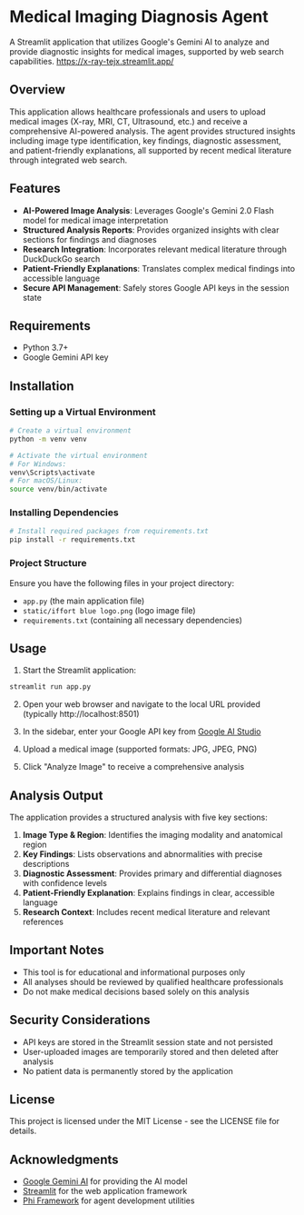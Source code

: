 # Medical Imaging Diagnosis Agent

A Streamlit application that utilizes Google's Gemini AI to analyze and provide diagnostic insights for medical images, supported by web search capabilities.
https://x-ray-tejx.streamlit.app/
## Overview

This application allows healthcare professionals and users to upload medical images (X-ray, MRI, CT, Ultrasound, etc.) and receive a comprehensive AI-powered analysis. The agent provides structured insights including image type identification, key findings, diagnostic assessment, and patient-friendly explanations, all supported by recent medical literature through integrated web search.

## Features

- **AI-Powered Image Analysis**: Leverages Google's Gemini 2.0 Flash model for medical image interpretation
- **Structured Analysis Reports**: Provides organized insights with clear sections for findings and diagnoses
- **Research Integration**: Incorporates relevant medical literature through DuckDuckGo search
- **Patient-Friendly Explanations**: Translates complex medical findings into accessible language
- **Secure API Management**: Safely stores Google API keys in the session state

## Requirements

- Python 3.7+
- Google Gemini API key

## Installation

### Setting up a Virtual Environment

```bash
# Create a virtual environment
python -m venv venv

# Activate the virtual environment
# For Windows:
venv\Scripts\activate
# For macOS/Linux:
source venv/bin/activate
```

### Installing Dependencies

```bash
# Install required packages from requirements.txt
pip install -r requirements.txt
```

### Project Structure

Ensure you have the following files in your project directory:
- `app.py` (the main application file)
- `static/iffort blue logo.png` (logo image file)
- `requirements.txt` (containing all necessary dependencies)

## Usage

1. Start the Streamlit application:

```bash
streamlit run app.py
```

2. Open your web browser and navigate to the local URL provided (typically http://localhost:8501)

3. In the sidebar, enter your Google API key from [Google AI Studio](https://aistudio.google.com/apikey)

4. Upload a medical image (supported formats: JPG, JPEG, PNG)

5. Click "Analyze Image" to receive a comprehensive analysis

## Analysis Output

The application provides a structured analysis with five key sections:

1. **Image Type & Region**: Identifies the imaging modality and anatomical region
2. **Key Findings**: Lists observations and abnormalities with precise descriptions
3. **Diagnostic Assessment**: Provides primary and differential diagnoses with confidence levels
4. **Patient-Friendly Explanation**: Explains findings in clear, accessible language
5. **Research Context**: Includes recent medical literature and relevant references

## Important Notes

- This tool is for educational and informational purposes only
- All analyses should be reviewed by qualified healthcare professionals
- Do not make medical decisions based solely on this analysis

## Security Considerations

- API keys are stored in the Streamlit session state and not persisted
- User-uploaded images are temporarily stored and then deleted after analysis
- No patient data is permanently stored by the application

## License

This project is licensed under the MIT License - see the LICENSE file for details.

## Acknowledgments

- [Google Gemini AI](https://ai.google.dev/) for providing the AI model
- [Streamlit](https://streamlit.io/) for the web application framework
- [Phi Framework](https://docs.philab.dev/) for agent development utilities

